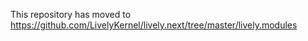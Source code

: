 This repository has moved to https://github.com/LivelyKernel/lively.next/tree/master/lively.modules
